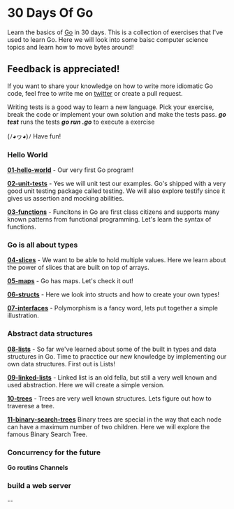 # 30 Days Of Go
Learn the basics of [Go](https://golang.org/) in 30 days.
This is a collection of exercises that I've used to learn Go. Here we will look
into some baisc computer science topics and learn how to move bytes around!

## Feedback is appreciated!
If you want to share your knowledge on how to write more idiomatic Go code, feel free to write me on [twitter](https://www.twitter.com/osterbergmarcus) or create a pull request.

Writing tests is a good way to learn a new language. Pick your exercise, break the code or implement your own solution and make the tests pass.
***go test*** runs the tests
***go run <file name>.go*** to execute a exercise

(ﾉ◕ヮ◕)ﾉ Have fun!

### Hello World
**[01-hello-world](01-hello-world)** - Our very first Go program!

**[02-unit-tests](02-unit-tests)** - Yes we will unit test our examples. Go's shipped with a very good unit testing package
called testing. We will also explore testify since it gives us assertion and mocking abilities.

**[03-functions](03-functions)** - Funcitons in Go are first class citizens and supports many known patterns from functional programming. Let's learn the syntax of functions.

### Go is all about types
**[04-slices](04-slices)** - We want to be able to hold multiple values. Here we learn about the power of slices that are
built on top of arrays.

**[05-maps](05-maps)** - Go has maps. Let's check it out!

**[06-structs](06-structs)** - Here we look into structs and how to create your own types!

**[07-interfaces](07-interfaces)** - Polymorphism is a fancy word, lets put together a simple illustration.

### Abstract data structures
**[08-lists](08-lists)** - So far we've learned about some of the built in types and data structures in Go. Time to pracctice our new
knowledge by implementing our own data structures. First out is Lists!

**[09-linked-lists](09-linked-lists)** - Linked list is an old fella, but still a very well known and used abstraction. Here we will create
a simple version.

**[10-trees](10-trees)** - Trees are very well known structures. Lets figure
out how to traverese a tree.

**[11-binary-search-trees](11-binary-search-trees)** Binary trees are special in the way that each node
can have a maximum number of two children. Here we will explore the famous
Binary Search Tree.


### Concurrency for the future
**Go routins**
**Channels**

### build a web server
--
